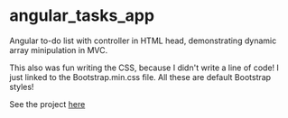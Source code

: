 # angular_tasks_app
Angular to-do list with controller in HTML head, demonstrating dynamic array minipulation in MVC.

This also was fun writing the CSS, because I didn't write a line of code! I just linked to the Bootstrap.min.css file. All these are default Bootstrap styles!

See the project <a href="http://craig-o-curtis.github.io/angular_tasks_app/" target="_blank">here</a>
